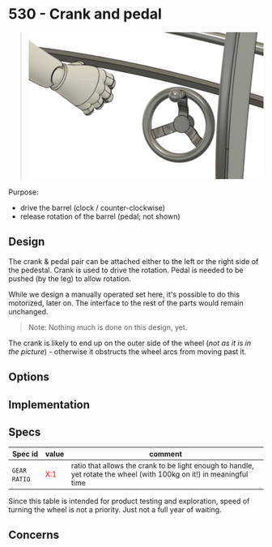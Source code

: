 # 530 - Crank and pedal

>![](./images/530-crank.png)

Purpose:

- drive the barrel (clock / counter-clockwise)
- release rotation of the barrel (pedal; not shown)

## Design

The crank & pedal pair can be attached either to the left or the right side of the pedestal. Crank is used to drive the rotation. Pedal is needed to be pushed (by the leg) to allow rotation.

While we design a manually operated set here, it's possible to do this motorized, later on. The interface to the rest of the parts would remain unchanged.

>Note: Nothing much is done on this design, yet.

The crank is likely to end up on the outer side of the wheel (*not as it is in the picture*) - otherwise it obstructs the wheel arcs from moving past it.


## Options


## Implementation


## Specs

|Spec id|value|comment|
|---|---|---|
|`GEAR RATIO`|<font color=red>X:1</font>|ratio that allows the crank to be light enough to handle, yet rotate the wheel (with 100kg on it!) in meaningful time|

Since this table is intended for product testing and exploration, speed of turning the wheel is not a priority. Just not a full year of waiting.


## Concerns



   

 